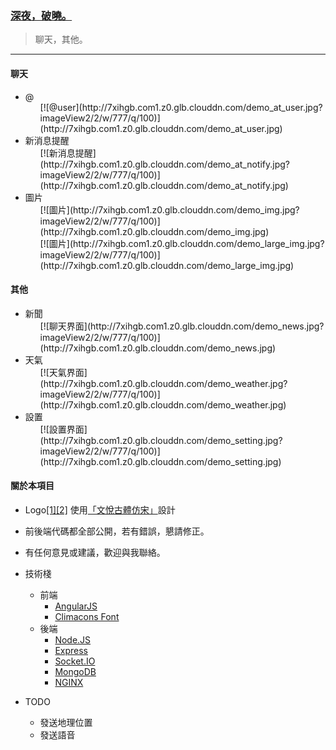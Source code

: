 ### [深夜，破曉。](https://shenyepoxiao.com)
> 聊天，其他。

***

#### 聊天
- @
    <ol>
        [![@user](http://7xihgb.com1.z0.glb.clouddn.com/demo_at_user.jpg?imageView2/2/w/777/q/100)](http://7xihgb.com1.z0.glb.clouddn.com/demo_at_user.jpg)
    </ol>
- 新消息提醒
    <ol>
        [![新消息提醒](http://7xihgb.com1.z0.glb.clouddn.com/demo_at_notify.jpg?imageView2/2/w/777/q/100)](http://7xihgb.com1.z0.glb.clouddn.com/demo_at_notify.jpg)
    </ol>
- 圖片
    <ol>
        [![圖片](http://7xihgb.com1.z0.glb.clouddn.com/demo_img.jpg?imageView2/2/w/777/q/100)](http://7xihgb.com1.z0.glb.clouddn.com/demo_img.jpg)
    </ol>
    <ol>
        [![圖片](http://7xihgb.com1.z0.glb.clouddn.com/demo_large_img.jpg?imageView2/2/w/777/q/100)](http://7xihgb.com1.z0.glb.clouddn.com/demo_large_img.jpg)
    </ol>

#### 其他
- 新聞 
    <ol>
        [![聊天界面](http://7xihgb.com1.z0.glb.clouddn.com/demo_news.jpg?imageView2/2/w/777/q/100)](http://7xihgb.com1.z0.glb.clouddn.com/demo_news.jpg)
    </ol>
- 天氣
    <ol>
        [![天氣界面](http://7xihgb.com1.z0.glb.clouddn.com/demo_weather.jpg?imageView2/2/w/777/q/100)](http://7xihgb.com1.z0.glb.clouddn.com/demo_weather.jpg)
    </ol>
- 設置
    <ol>
        [![設置界面](http://7xihgb.com1.z0.glb.clouddn.com/demo_setting.jpg?imageView2/2/w/777/q/100)](http://7xihgb.com1.z0.glb.clouddn.com/demo_setting.jpg)     </ol>

#### 關於本項目
- Logo[\[1\]](http://7xihgb.com1.z0.glb.clouddn.com/img/logo.svg)[\[2\]](http://7xihgb.com1.z0.glb.clouddn.com/img/favicon_v2.png) 使用[「文悅古體仿宋」](http://wytype.com/typeface/WyueGutiFangsong/)設計

- 前後端代碼都全部公開，若有錯誤，懇請修正。

- 有任何意見或建議，歡迎與我聯絡。

- 技術棧
    - 前端
        - [AngularJS](https://angularjs.org/)
        - [Climacons Font](http://adamwhitcroft.com/climacons/)
    - 後端
        - [Node.JS](https://nodejs.org/)
        - [Express](http://expressjs.com/)
        - [Socket.IO](http://socket.io/)
        - [MongoDB](http://mongoosejs.com/)
        - [NGINX](http://nginx.org/)
- TODO
    - 發送地理位置
    - 發送語音